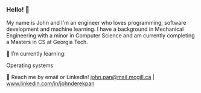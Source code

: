 ### Hello! 👋

My name is John and I'm an engineer who loves programming, software development and machine learning. I have a background in Mechanical Engineering with a minor in Computer Science and am currently completing a Masters in CS at Georgia Tech.

🌱 I’m currently learning:

Operating systems

💬 Reach me by email or LinkedIn! john.pan@mail.mcgill.ca | www.linkedin.com/in/johnderekpan
